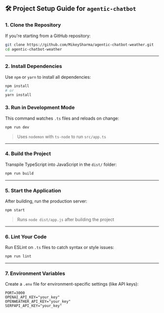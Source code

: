 ## 🛠️ Project Setup Guide for `agentic-chatbot`

### 1. **Clone the Repository**

If you're starting from a GitHub repository:

```bash
git clone https://github.com/MikeySharma/agentic-chatbot-weather.git
cd agentic-chatbot-weather
```

---

### 2. **Install Dependencies**

Use `npm` or `yarn` to install all dependencies:

```bash
npm install
# or
yarn install
```


### 3. **Run in Development Mode**

This command watches `.ts` files and reloads on change:

```bash
npm run dev
```

> Uses `nodemon` with `ts-node` to run `src/app.ts`

---

### 4. **Build the Project**

Transpile TypeScript into JavaScript in the `dist/` folder:

```bash
npm run build
```

---

### 5. **Start the Application**

After building, run the production server:

```bash
npm start
```

> Runs `node dist/app.js` after building the project

---

### 6. **Lint Your Code**

Run ESLint on `.ts` files to catch syntax or style issues:

```bash
npm run lint
```

---

### 7. **Environment Variables**

Create a `.env` file for environment-specific settings (like API keys):

```env
PORT=3000
OPENAI_API_KEY="your_key"
OPENWEATHER_API_KEY="your_key"
SERPAPI_API_KEY="your_key"
```

